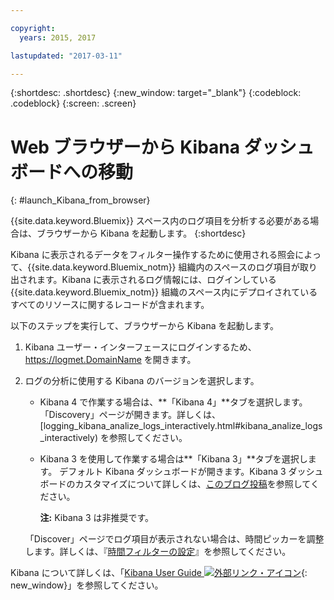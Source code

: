 ```yaml
---

copyright:
  years: 2015, 2017

lastupdated: "2017-03-11"

---
```



{:shortdesc: .shortdesc}
{:new_window: target="_blank"}
{:codeblock: .codeblock}
{:screen: .screen}

# Web ブラウザーから Kibana ダッシュボードへの移動
{: #launch_Kibana_from_browser}

{{site.data.keyword.Bluemix}} スペース内のログ項目を分析する必要がある場合は、ブラウザーから Kibana を起動します。
{:shortdesc}

Kibana に表示されるデータをフィルター操作するために使用される照会によって、{{site.data.keyword.Bluemix_notm}} 組織内のスペースのログ項目が取り出されます。Kibana に表示されるログ情報には、ログインしている {{site.data.keyword.Bluemix_notm}} 組織のスペース内にデプロイされているすべてのリソースに関するレコードが含まれます。

以下のステップを実行して、ブラウザーから Kibana を起動します。

1. Kibana ユーザー・インターフェースにログインするため、[https://logmet.<span class="keyword" data-hd-keyref="DomainName">DomainName</span>](https://logmet.{DomainName}) を開きます。

2. ログの分析に使用する Kibana のバージョンを選択します。
    * Kibana 4 で作業する場合は、**「Kibana 4」**タブを選択します。「Discovery」ページが開きます。詳しくは、[logging_kibana_analize_logs_interactively.html#kibana_analize_logs_interactively) を参照してください。
    * Kibana 3 を使用して作業する場合は**「Kibana 3」**タブを選択します。 デフォルト Kibana ダッシュボードが開きます。Kibana 3 ダッシュボードのカスタマイズについて詳しくは、[このブログ投稿](https://www.ibm.com/blogs/bluemix/2015/09/creating-custom-kibana-dashboard-in-bluemix/)を参照してください。
     
        **注:** Kibana 3 は非推奨です。

    「Discover」ページでログ項目が表示されない場合は、時間ピッカーを調整します。詳しくは、『[時間フィルターの設定](logging_kibana_set_time_filter.html#set_time_filter)』を参照してください。

Kibana について詳しくは、「[Kibana User Guide ![外部リンク・アイコン](../../../icons/launch-glyph.svg "外部リンク・アイコン")](https://www.elastic.co/guide/en/kibana/4.1/index.html){: new_window}」を参照してください。
